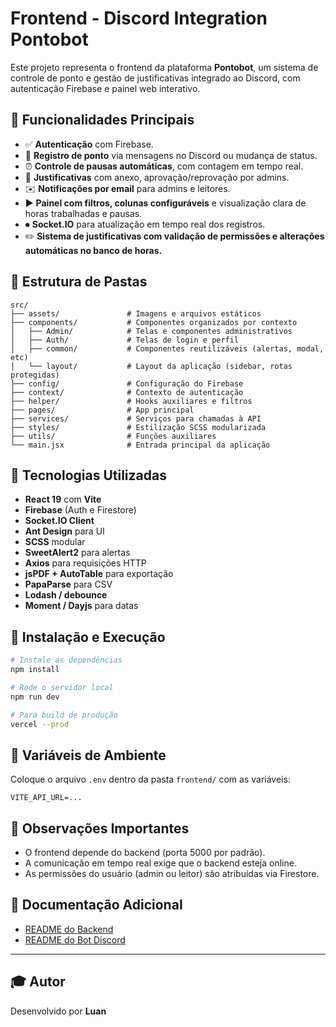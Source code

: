 # Frontend - Discord Integration Pontobot

Este projeto representa o frontend da plataforma **Pontobot**, um sistema de controle de ponto e gestão de justificativas integrado ao Discord, com autenticação Firebase e painel web interativo.

## 📆 Funcionalidades Principais

- ✅ **Autenticação** com Firebase.
- 📍 **Registro de ponto** via mensagens no Discord ou mudança de status.
- ⏰ **Controle de pausas automáticas**, com contagem em tempo real.
- 📄 **Justificativas** com anexo, aprovação/reprovação por admins.
- ✉️ **Notificações por email** para admins e leitores.
- ▶️ **Painel com filtros, colunas configuráveis** e visualização clara de horas trabalhadas e pausas.
- ⏺ **Socket.IO** para atualização em tempo real dos registros.
- ✏️ **Sistema de justificativas com validação de permissões e alterações automáticas no banco de horas.**

## 📂 Estrutura de Pastas

```
src/
├── assets/               # Imagens e arquivos estáticos
├── components/           # Componentes organizados por contexto
│   ├── Admin/            # Telas e componentes administrativos
│   ├── Auth/             # Telas de login e perfil
│   ├── common/           # Componentes reutilizáveis (alertas, modal, etc)
│   └── layout/           # Layout da aplicação (sidebar, rotas protegidas)
├── config/               # Configuração do Firebase
├── context/              # Contexto de autenticação
├── helper/               # Hooks auxiliares e filtros
├── pages/                # App principal
├── services/             # Serviços para chamadas à API
├── styles/               # Estilização SCSS modularizada
├── utils/                # Funções auxiliares
└── main.jsx              # Entrada principal da aplicação
```

## 🚀 Tecnologias Utilizadas

- **React 19** com **Vite**
- **Firebase** (Auth e Firestore)
- **Socket.IO Client**
- **Ant Design** para UI
- **SCSS** modular
- **SweetAlert2** para alertas
- **Axios** para requisições HTTP
- **jsPDF + AutoTable** para exportação
- **PapaParse** para CSV
- **Lodash / debounce**
- **Moment / Dayjs** para datas

## 🔧 Instalação e Execução

```bash
# Instale as dependências
npm install

# Rode o servidor local
npm run dev

# Para build de produção
vercel --prod
```

## 📁 Variáveis de Ambiente

Coloque o arquivo `.env` dentro da pasta `frontend/` com as variáveis:

```
VITE_API_URL=...
```

## 📅 Observações Importantes

- O frontend depende do backend (porta 5000 por padrão).
- A comunicação em tempo real exige que o backend esteja online.
- As permissões do usuário (admin ou leitor) são atribuídas via Firestore.

## 📃 Documentação Adicional

- [README do Backend](../backend/README.md)
- [README do Bot Discord](../discord-bot/README.md)

---

## 🎓 Autor
Desenvolvido por **Luan**

